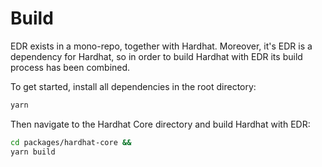 # Build

EDR exists in a mono-repo, together with Hardhat.
Moreover, it's EDR is a dependency for Hardhat, so in order to build Hardhat with EDR its build process has been combined.

To get started, install all dependencies in the root directory:

```bash
yarn
```

Then navigate to the Hardhat Core directory and build Hardhat with EDR:

```bash
cd packages/hardhat-core &&
yarn build
```
